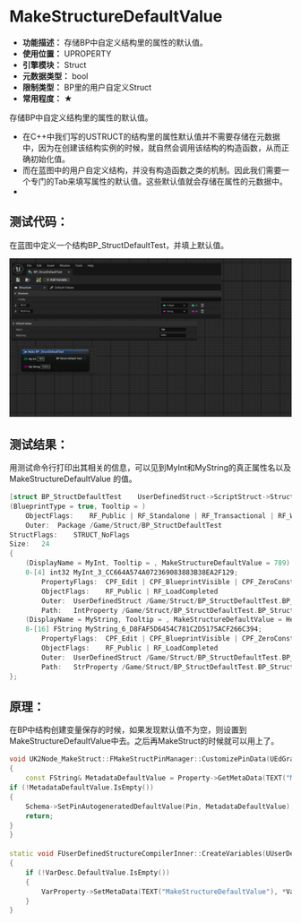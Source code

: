 ﻿# MakeStructureDefaultValue

- **功能描述：** 存储BP中自定义结构里的属性的默认值。
- **使用位置：** UPROPERTY
- **引擎模块：** Struct
- **元数据类型：** bool
- **限制类型：** BP里的用户自定义Struct
- **常用程度：** ★

存储BP中自定义结构里的属性的默认值。

- 在C++中我们写的USTRUCT的结构里的属性默认值并不需要存储在元数据中，因为在创建该结构实例的时候，就自然会调用该结构的构造函数，从而正确初始化值。
- 而在蓝图中的用户自定义结构，并没有构造函数之类的机制。因此我们需要一个专门的Tab来填写属性的默认值。这些默认值就会存储在属性的元数据中。
-

## 测试代码：

在蓝图中定义一个结构BP_StructDefaultTest，并填上默认值。

![Untitled](Untitled.png)

## 测试结果：

用测试命令行打印出其相关的信息，可以见到MyInt和MyString的真正属性名以及MakeStructureDefaultValue 的值。

```cpp
[struct BP_StructDefaultTest	UserDefinedStruct->ScriptStruct->Struct->Field->Object	/Game/Struct/BP_StructDefaultTest.BP_StructDefaultTest]
(BlueprintType = true, Tooltip = )
	ObjectFlags:	RF_Public | RF_Standalone | RF_Transactional | RF_WasLoaded | RF_LoadCompleted
	Outer:	Package /Game/Struct/BP_StructDefaultTest
StructFlags:	STRUCT_NoFlags
Size:	24
{
	(DisplayName = MyInt, Tooltip = , MakeStructureDefaultValue = 789)
	0-[4] int32 MyInt_3_CC664A574A072369083883B38EA2F129;
		PropertyFlags:	CPF_Edit | CPF_BlueprintVisible | CPF_ZeroConstructor | CPF_IsPlainOldData | CPF_NoDestructor | CPF_HasGetValueTypeHash
		ObjectFlags:	RF_Public | RF_LoadCompleted
		Outer:	UserDefinedStruct /Game/Struct/BP_StructDefaultTest.BP_StructDefaultTest
		Path:	IntProperty /Game/Struct/BP_StructDefaultTest.BP_StructDefaultTest:MyInt_3_CC664A574A072369083883B38EA2F129
	(DisplayName = MyString, Tooltip = , MakeStructureDefaultValue = Hello)
	8-[16] FString MyString_6_D8FAF5D6454C781C2D5175ACF266C394;
		PropertyFlags:	CPF_Edit | CPF_BlueprintVisible | CPF_ZeroConstructor | CPF_HasGetValueTypeHash
		ObjectFlags:	RF_Public | RF_LoadCompleted
		Outer:	UserDefinedStruct /Game/Struct/BP_StructDefaultTest.BP_StructDefaultTest
		Path:	StrProperty /Game/Struct/BP_StructDefaultTest.BP_StructDefaultTest:MyString_6_D8FAF5D6454C781C2D5175ACF266C394
};
```

## 原理：

在BP中结构创建变量保存的时候，如果发现默认值不为空，则设置到MakeStructureDefaultValue中去。之后再MakeStruct的时候就可以用上了。

```cpp
void UK2Node_MakeStruct::FMakeStructPinManager::CustomizePinData(UEdGraphPin* Pin, FName SourcePropertyName, int32 ArrayIndex, FProperty* Property) const
{
	const FString& MetadataDefaultValue = Property->GetMetaData(TEXT("MakeStructureDefaultValue"));
if (!MetadataDefaultValue.IsEmpty())
{
	Schema->SetPinAutogeneratedDefaultValue(Pin, MetadataDefaultValue);
	return;
}
}

static void FUserDefinedStructureCompilerInner::CreateVariables(UUserDefinedStruct* Struct, const class UEdGraphSchema_K2* Schema, FCompilerResultsLog& MessageLog)
{
	if (!VarDesc.DefaultValue.IsEmpty())
	{
		VarProperty->SetMetaData(TEXT("MakeStructureDefaultValue"), *VarDesc.DefaultValue);
	}
}
```